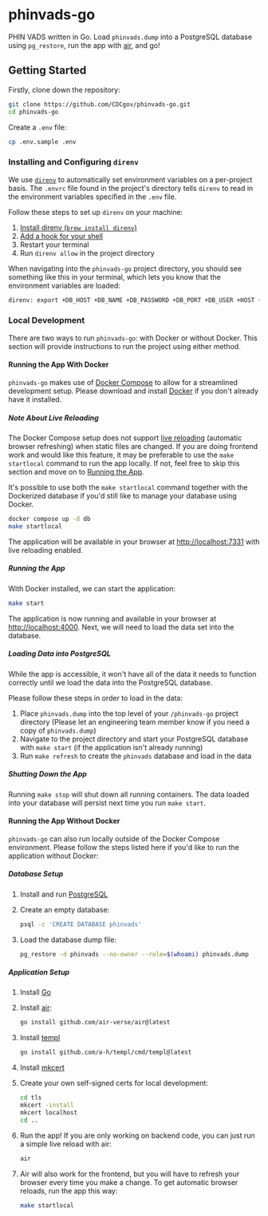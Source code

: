 # phinvads-go

PHIN VADS written in Go. Load `phinvads.dump` into a PostgreSQL database using `pg_restore`, run the app with [air](https://github.com/air-verse/air), and go!

## Getting Started

Firstly, clone down the repository:

```bash
git clone https://github.com/CDCgov/phinvads-go.git
cd phinvads-go
```

Create a `.env` file:

```bash
cp .env.sample .env
```

### Installing and Configuring `direnv`

We use [`direnv`](https://direnv.net/) to automatically set environment variables on a per-project basis. The `.envrc` file found in the project's directory tells `direnv` to read in the environment variables specified in the `.env` file.

Follow these steps to set up `direnv` on your machine:

1. [Install direnv (`brew install direnv`)](https://direnv.net/docs/installation.html)
2. [Add a hook for your shell](https://direnv.net/docs/hook.html)
3. Restart your terminal
4. Run `direnv allow` in the project directory

When navigating into the `phinvads-go` project directory, you should see something like this in your terminal, which lets you know that the environment variables are loaded:

```bash
direnv: export +DB_HOST +DB_NAME +DB_PASSWORD +DB_PORT +DB_USER +HOST +PORT
```

### Local Development

There are two ways to run `phinvads-go`: with Docker or without Docker. This section will provide instructions to run the project using either method.

#### Running the App With Docker

`phinvads-go` makes use of [Docker Compose](https://docs.docker.com/compose/) to allow for a streamlined development setup. Please download and install [Docker](https://www.docker.com/products/docker-desktop/) if you don't already have it installed.

##### Note About Live Reloading

The Docker Compose setup does not support [live reloading](https://templ.guide/commands-and-tools/live-reload-with-other-tools) (automatic browser refreshing) when static files are changed. If you are doing frontend work and would like this feature, it may be preferable to use the `make startlocal` command to run the app locally. If not, feel free to skip this section and move on to [Running the App](#running-the-app).

It's possible to use both the `make startlocal` command together with the Dockerized database if you'd still like to manage your database using Docker.

```bash
docker compose up -d db
make startlocal
```

The application will be available in your browser at [http://localhost:7331](http://localhost:7331/) with live reloading enabled.

##### Running the App

With Docker installed, we can start the application:

```bash
make start
```

The application is now running and available in your browser at [http://localhost:4000](http://localhost:4000/). Next, we will need to load the data set into the database.

##### Loading Data into PostgreSQL

While the app is accessible, it won't have all of the data it needs to function correctly until we load the data into the PostgreSQL database.

Please follow these steps in order to load in the data:

1. Place `phinvads.dump` into the top level of your `/phinvads-go` project directory (Please let an engineering team member know if you need a copy of `phinvads.dump`)
2. Navigate to the project directory and start your PostgreSQL database with `make start` (if the application isn't already running)
3. Run `make refresh` to create the `phinvads` database and load in the data

##### Shutting Down the App

Running `make stop` will shut down all running containers. The data loaded into your database will persist next time you run `make start`.

#### Running the App Without Docker

`phinvads-go` can also run locally outside of the Docker Compose environment. Please follow the steps listed here if you'd like to run the application without Docker:

##### Database Setup

1. Install and run [PostgreSQL](https://www.postgresql.org/download/)
1. Create an empty database:

    ```bash
    psql -c 'CREATE DATABASE phinvads'
    ```

1. Load the database dump file:

    ```bash
    pg_restore -d phinvads --no-owner --role=$(whoami) phinvads.dump
    ```

##### Application Setup

1. Install [Go](https://go.dev/doc/install)
1. Install [air](https://github.com/air-verse/air):

    ```bash
    go install github.com/air-verse/air@latest
    ```

1. Install [templ](https://github.com/a-h/templ)

    ```bash
    go install github.com/a-h/templ/cmd/templ@latest
    ```

1. Install [mkcert](https://github.com/FiloSottile/mkcert)
1. Create your own self-signed certs for local development:  

    ```bash
    cd tls
    mkcert -install
    mkcert localhost
    cd ..
    ```

1. Run the app! If you are only working on backend code, you can just run a simple live reload with air:

    ```bash
    air
    ```

1. Air will also work for the frontend, but you will have to refresh your browser every time you make a change. To get automatic browser reloads, run the app this way:

    ```bash
    make startlocal
    ```
